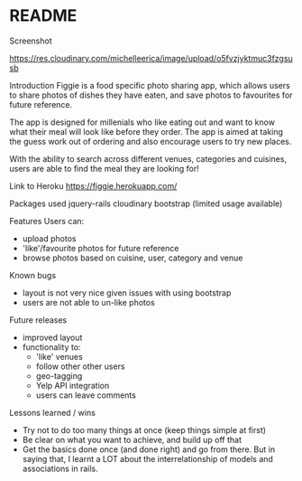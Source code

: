 # README

Screenshot

https://res.cloudinary.com/michelleerica/image/upload/o5fvzjyktmuc3fzgsusb

Introduction
  Figgie is a food specific photo sharing app, which allows users to share photos of dishes they have eaten, and save photos to favourites for future reference.

  The app is designed for millenials who like eating out and want to know what their meal will look like before they order. The app is aimed at taking the guess work out of ordering and also encourage users to try new places.

  With the ability to search across different venues, categories and cuisines, users are able to find the meal they are looking for!


Link to Heroku
  https://figgie.herokuapp.com/

Packages used
  jquery-rails
  cloudinary
  bootstrap (limited usage available)

Features
  Users can:
  * upload photos
  * 'like'/favourite photos for future reference
  * browse photos based on cuisine, user, category and venue

Known bugs
 * layout is not very nice given issues with using bootstrap
 * users are not able to un-like photos

Future releases
  * improved layout
  * functionality to:
    * 'like' venues
    * follow other other users
    * geo-tagging
    * Yelp API integration
    * users can leave comments


Lessons learned / wins
  * Try not to do too many things at once (keep things simple at first)
  * Be clear on what you want to achieve, and build up off that
  * Get the basics done once (and done right) and go from there. But in saying that, I learnt a LOT about the interrelationship of models and associations in rails.
